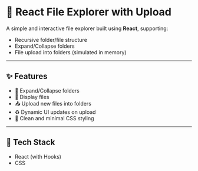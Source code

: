 # 📁 React File Explorer with Upload

A simple and interactive file explorer built using **React**, supporting:

- Recursive folder/file structure  
- Expand/Collapse folders  
- File upload into folders (simulated in memory)

---

## ✨ Features

- 📂 Expand/Collapse folders  
- 📄 Display files  
- 📤 Upload new files into folders  
- ♻️ Dynamic UI updates on upload  
- 💅 Clean and minimal CSS styling

---

## 🔧 Tech Stack

- React (with Hooks)
- CSS
